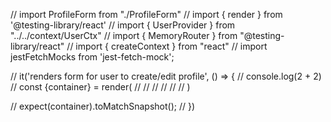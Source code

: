 // import ProfileForm from "./ProfileForm"
// import { render } from '@testing-library/react'
// import { UserProvider } from "../../context/UserCtx"
// import { MemoryRouter } from "@testing-library/react"
// import { createContext } from "react"
// import jestFetchMocks from 'jest-fetch-mock';

 
// it('renders form for user to create/edit profile', () => {
//   console.log(2 + 2)
//   const {container} = render(
//       <MemoryRouter>
//         <UserProvider value={{mockUser}}>
//           <ProfileForm />
//         </UserProvider>
//       </MemoryRouter>
//     )
    
//     expect(container).toMatchSnapshot();
// })